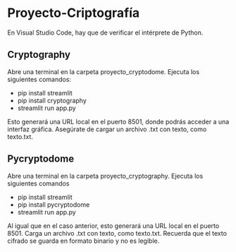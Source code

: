 # Proyecto-Criptografía
En Visual Studio Code, hay que de verificar el intérprete de Python.


## Cryptography
Abre una terminal en la carpeta proyecto_cryptodome.
Ejecuta los siguientes comandos:

- pip install streamlit
- pip install cryptography
- streamlit run app.py

Esto generará una URL local en el puerto 8501, donde podrás acceder a una interfaz gráfica. Asegúrate de cargar un archivo .txt con texto, como texto.txt.

## Pycryptodome
Abre una terminal en la carpeta proyecto_cryptography.
Ejecuta los siguientes comandos

- pip install streamlit
- pip install pycryptodome
- streamlit run app.py

Al igual que en el caso anterior, esto generará una URL local en el puerto 8501. Carga un archivo .txt con texto, como texto.txt. Recuerda que el texto cifrado se guarda en formato binario y no es legible.